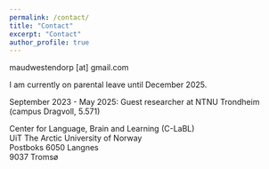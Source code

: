 ```yaml
---
permalink: /contact/
title: "Contact"
excerpt: "Contact"
author_profile: true
---
```


maudwestendorp [at] gmail.com

I am currently on parental leave until December 2025.

September 2023 - May 2025: Guest researcher at NTNU Trondheim (campus Dragvoll, 5.571)

Center for Language, Brain and Learning (C-LaBL)  
UiT The Arctic University of Norway  
Postboks 6050 Langnes  
9037 Tromsø  

